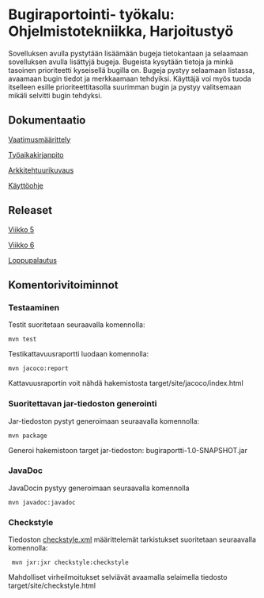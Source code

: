 # Bugiraportointi- työkalu: Ohjelmistotekniikka, Harjoitustyö

Sovelluksen avulla pystytään lisäämään bugeja tietokantaan ja selaamaan sovelluksen avulla lisättyjä bugeja. Bugeista kysytään tietoja ja minkä tasoinen prioriteetti kyseisellä bugilla on. Bugeja pystyy selaamaan listassa, avaamaan bugin tiedot ja merkkaamaan tehdyiksi. Käyttäjä voi myös tuoda itselleen esille prioriteettitasolla suurimman bugin ja pystyy valitsemaan mikäli selvitti bugin tehdyksi. 



## Dokumentaatio
[Vaatimusmäärittely](https://github.com/jooala/ot-harjoitustyo/blob/master/dokumentaatio/M%C3%A4%C3%A4rittelydokumentti.md)

[Työaikakirjanpito](https://github.com/jooala/ot-harjoitustyo/blob/master/dokumentaatio/tuntikirjanpito.md)

[Arkkitehtuurikuvaus](https://github.com/jooala/ot-harjoitustyo/blob/master/dokumentaatio/arkkitehtuuri.md)

[Käyttöohje](https://github.com/jooala/ot-harjoitustyo/blob/master/dokumentaatio/k%C3%A4ytt%C3%B6ohje.md)

## Releaset
[Viikko 5](https://github.com/jooala/ot-harjoitustyo/releases/tag/viikko5)

[Viikko 6](https://github.com/jooala/ot-harjoitustyo/releases/tag/viikko6)

[Loppupalautus](https://github.com/jooala/ot-harjoitustyo/releases/tag/loppupalautus)

## Komentorivitoiminnot

### Testaaminen

Testit suoritetaan seuraavalla komennolla:

```
mvn test
```

Testikattavuusraportti luodaan komennolla:

```
mvn jacoco:report
```

Kattavuusraportin voit nähdä hakemistosta target/site/jacoco/index.html

### Suoritettavan jar-tiedoston generointi

Jar-tiedoston pystyt generoimaan seuraavalla komennolla:

```
mvn package
```

Generoi hakemistoon target jar-tiedoston: bugiraportti-1.0-SNAPSHOT.jar

### JavaDoc
JavaDocin pystyy generoimaan seuraavalla komennolla

```
mvn javadoc:javadoc
```

### Checkstyle

Tiedoston [checkstyle.xml](https://github.com/jooala/ot-harjoitustyo/blob/master/bugiraportti/checkstyle.xml) määrittelemät tarkistukset suoritetaan seuraavalla komennolla:

```
 mvn jxr:jxr checkstyle:checkstyle
```

Mahdolliset virheilmoitukset selviävät avaamalla selaimella tiedosto target/site/checkstyle.html
